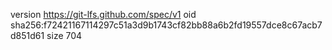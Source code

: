 version https://git-lfs.github.com/spec/v1
oid sha256:f72421167114297c51a3d9b1743cf82bb88a6b2fd19557dce8c67acb7d851d61
size 704
